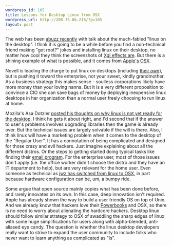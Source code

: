 ```yaml
--- 
wordpress_id: 105
title: Lessons for Desktop Linux from OSX
wordpress_url: http://208.75.86.216/?p=105
layout: post
---
```

The web has been <a href="http://www.userscape.com/blog/2005/07/18/why-gnome-cant-make-it-to-your-desktop/">abuzz recently</a> with talk about the much-fabled "linux on the desktop". I think it is going to be a while before you find a non-technical friend making "got root?" jokes and installing linux on their desktop, no matter how cool they think the screenshots of <a href="http://www.nat.org/2005/february/#9-February-2005">Xgl effects are</a>. But there is a shining example of what is possible, and it comes from <a href="http://www.apple.com/macosx/">Apple's OSX</a>.

Novell is leading the charge to put linux on desktops (including <a href="http://www.cbronline.com/content/comp/magazine/Articles/Features/OnTheMove.asp">their own</a>), but is pushing it toward the enterprise, not your sweet, kindly grandmother. As a business strategy this makes sense - soulless corporations likely have more money than your loving nanna. But it is a very different proposition to convince a CIO she can save bags of money by deploying inexpensive linux desktops in her organization than a normal user freely choosing to run linux at home.

Mozilla's Asa Dotzler <a href="http://weblogs.mozillazine.org/asa/archives/008499.html">posted his thoughts on why linux is not yet ready for the desktop</a>. I think he gets it about right, and I'd second that if the answer to user's problems involves upgrading libraries then the game is already over. But the technical issues are largely solvable if the will is there. Also, I think linux will have a marketing problem when it comes to the desktop of the "Regular User". It has a connotation of being complicated and designed for those crazy and evil hackers. Just imagine explaining about all the different distros. Or the steps to getting started doing typical tasks like finding their <a href="http://nat.org/2005/may/#GUADEC-Usability-Hackfest">email program</a>. For the enterprise user, most of those issues don't apply (i.e. the office worker didn't choose the distro and they have an IT department to help), but are very relevant for the home user. Even someone as technical as <a href="http://jwz.livejournal.com/tag/mac">jwz has switched from linux to OSX</a>, in part because hardware configuration can be, um, a bumpy ride.

Some argue that open source mainly copies what has been done before, and rarely innovates on its own. In this case, deep innovation isn't required. Apple has already shown the way to build a user friendly OS on top of Unix. And we already know that hackers love their <a href="http://www.apple.com/powerbook/">Powerbooks</a> and OSX, so there is no need to worry about alienating the hardcore hackers. Desktop linux should   follow similar strategy to OSX of swaddling the sharp edges of linux with some huge simplifications for users along with alpha-blended, anti-aliased eye candy. The question is whether the linux desktop developers really want to strive to expand the user community to include folks who never want to learn anything as complicated as "ls".
